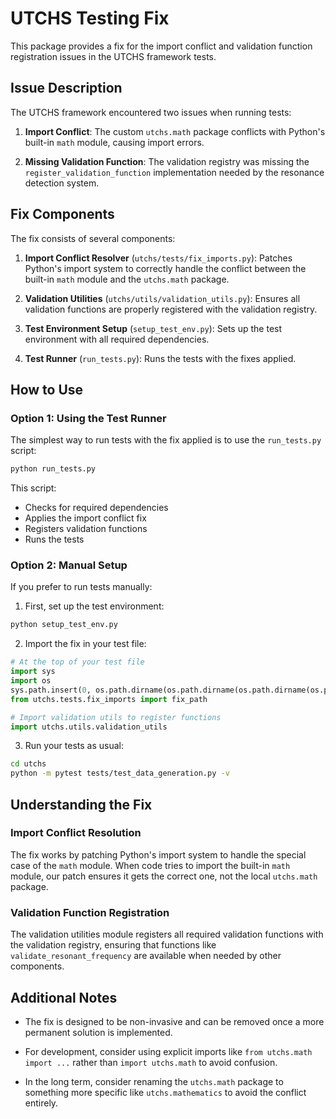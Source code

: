 # UTCHS Testing Fix

This package provides a fix for the import conflict and validation function registration issues in the UTCHS framework tests.

## Issue Description

The UTCHS framework encountered two issues when running tests:

1. **Import Conflict**: The custom `utchs.math` package conflicts with Python's built-in `math` module, causing import errors.

2. **Missing Validation Function**: The validation registry was missing the `register_validation_function` implementation needed by the resonance detection system.

## Fix Components

The fix consists of several components:

1. **Import Conflict Resolver** (`utchs/tests/fix_imports.py`): Patches Python's import system to correctly handle the conflict between the built-in `math` module and the `utchs.math` package.

2. **Validation Utilities** (`utchs/utils/validation_utils.py`): Ensures all validation functions are properly registered with the validation registry.

3. **Test Environment Setup** (`setup_test_env.py`): Sets up the test environment with all required dependencies.

4. **Test Runner** (`run_tests.py`): Runs the tests with the fixes applied.

## How to Use

### Option 1: Using the Test Runner

The simplest way to run tests with the fix applied is to use the `run_tests.py` script:

```bash
python run_tests.py
```

This script:
- Checks for required dependencies
- Applies the import conflict fix
- Registers validation functions
- Runs the tests

### Option 2: Manual Setup

If you prefer to run tests manually:

1. First, set up the test environment:

```bash
python setup_test_env.py
```

2. Import the fix in your test file:

```python
# At the top of your test file
import sys
import os
sys.path.insert(0, os.path.dirname(os.path.dirname(os.path.dirname(os.path.abspath(__file__)))))
from utchs.tests.fix_imports import fix_path

# Import validation utils to register functions
import utchs.utils.validation_utils
```

3. Run your tests as usual:

```bash
cd utchs
python -m pytest tests/test_data_generation.py -v
```

## Understanding the Fix

### Import Conflict Resolution

The fix works by patching Python's import system to handle the special case of the `math` module. When code tries to import the built-in `math` module, our patch ensures it gets the correct one, not the local `utchs.math` package.

### Validation Function Registration

The validation utilities module registers all required validation functions with the validation registry, ensuring that functions like `validate_resonant_frequency` are available when needed by other components.

## Additional Notes

- The fix is designed to be non-invasive and can be removed once a more permanent solution is implemented.

- For development, consider using explicit imports like `from utchs.math import ...` rather than `import utchs.math` to avoid confusion.

- In the long term, consider renaming the `utchs.math` package to something more specific like `utchs.mathematics` to avoid the conflict entirely. 